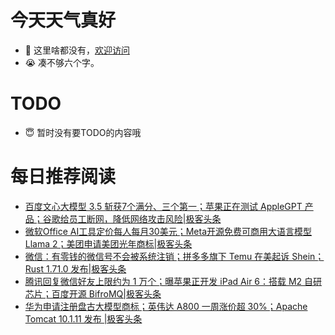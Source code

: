 # 今天天气真好
- 👋 这里啥都没有，[欢迎访问](https://zhangfeng-ola.github.io/)
- 😭 凑不够六个字。
<!---
- 👀 I’m interested in ...
- 🌱 I’m currently learning ...
- 💞️ I’m looking to collaborate on ...
- 📫 How to reach me ...
- 😇 I'm doing something ...

--->

# TODO 
- 😇 暂时没有要TODO的内容哦

<!---
zhangfeng-ola/zhangfeng-ola is a ✨ special ✨ repository because its `README.md` (this file) appears on your GitHub profile.
You can click the Preview link to take a look at your changes.
--->

# 每日推荐阅读
<!-- BLOG-POST-LIST:START -->
- [百度文心大模型 3.5 斩获7个满分、三个第一；苹果正在测试 AppleGPT 产品；谷歌给员工断网，降低网络攻击风险|极客头条](https://blog.csdn.net/weixin_39786569/article/details/131822991)
- [微软Office AI工具定价每人每月30美元；Meta开源免费可商用大语言模型Llama 2；美团申请美团光年商标|极客头条](https://blog.csdn.net/weixin_39786569/article/details/131801253)
- [微信：有零钱的微信号不会被系统注销；拼多多旗下 Temu 在美起诉 Shein；Rust 1.71.0 发布|极客头条](https://blog.csdn.net/weixin_39786569/article/details/131780287)
- [腾讯回复微信好友上限约为 1 万个；曝苹果正开发 iPad Air 6：搭载 M2 自研芯片；百度开源 BifroMQ|极客头条](https://blog.csdn.net/weixin_39786569/article/details/131759469)
- [华为申请注册盘古大模型商标；英伟达 A800 一周涨价超 30%；Apache Tomcat 10.1.11 发布 |极客头条](https://blog.csdn.net/weixin_39786569/article/details/131716620)
<!-- BLOG-POST-LIST:END -->
